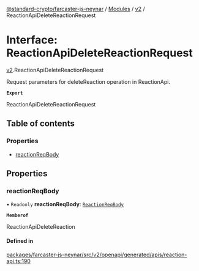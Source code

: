 [@standard-crypto/farcaster-js-neynar](../README.md) / [Modules](../modules.md) / [v2](../modules/v2.md) / ReactionApiDeleteReactionRequest

# Interface: ReactionApiDeleteReactionRequest

[v2](../modules/v2.md).ReactionApiDeleteReactionRequest

Request parameters for deleteReaction operation in ReactionApi.

**`Export`**

ReactionApiDeleteReactionRequest

## Table of contents

### Properties

- [reactionReqBody](v2.ReactionApiDeleteReactionRequest.md#reactionreqbody)

## Properties

### reactionReqBody

• `Readonly` **reactionReqBody**: [`ReactionReqBody`](v2.ReactionReqBody.md)

**`Memberof`**

ReactionApiDeleteReaction

#### Defined in

[packages/farcaster-js-neynar/src/v2/openapi/generated/apis/reaction-api.ts:190](https://github.com/standard-crypto/farcaster-js/blob/main/packages/farcaster-js-neynar/src/v2/openapi/generated/apis/reaction-api.ts#L190)
